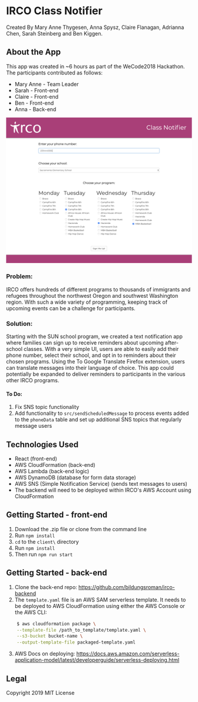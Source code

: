 # IRCO Class Notifier
Created By Mary Anne Thygesen, Anna Spysz, Claire Flanagan, Adrianna Chen, Sarah Steinberg and Ben Kiggen.

## About the App

This app was created in ~6 hours as part of the WeCode2018 Hackathon. The participants contributed as follows: 

* Mary Anne - Team Leader
* Sarah - Front-end
* Claire - Front-end
* Ben - Front-end
* Anna - Back-end

![Screenshot](client/public/screenShot2.png?raw=true "Title")

### Problem:

IRCO offers hundreds of different programs to thousands of immigrants and refugees throughout the northwest Oregon and southwest Washington region. With such a wide variety of programming, keeping track of upcoming events can be a challenge for participants.

### Solution:

Starting with the SUN school program, we created a text notification app where families can sign up to receive reminders about upcoming after-school classes. With a very simple UI, users are able to easily add their phone number, select their school, and opt in to reminders about their chosen programs. Using the To Google Translate Firefox extension, users can translate messages into their language of choice. This app could potentially be expanded to deliver reminders to participants in the various other IRCO programs.

#### To Do:

1. Fix SNS topic functionality
2. Add functionality to `src/sendScheduledMessage` to process events added to the `phoneData` table and set up additional SNS topics that regularly message users

## Technologies Used

* React (front-end)
* AWS CloudFormation (back-end)
* AWS Lambda (back-end logic)
* AWS DynamoDB (database for form data storage)
* AWS SNS (Simple Notification Service) (sends text messages to users)
* The backend will need to be deployed within IRCO's AWS Account using CloudFormation

## Getting Started - front-end

  1. Download the .zip file or clone from the command line
  2. Run ``` npm install ```
  3. `cd` to the `client\` directory
  4. Run ``` npm install ```
  5. Then run ``` npm run start ```

## Getting Started - back-end

  1. Clone the back-end repo: https://github.com/bildungsroman/irco-backend
  2. The `template.yaml` file is an AWS SAM serverless template. It needs to be deployed to AWS CloudFormation using either the AWS Console or the AWS CLI:

```bash
    $ aws cloudformation package \
    --template-file /path_to_template/template.yaml \
    --s3-bucket bucket-name \
    --output-template-file packaged-template.yaml
```

  3. AWS Docs on deploying: https://docs.aws.amazon.com/serverless-application-model/latest/developerguide/serverless-deploying.html 

## Legal
Copyright 2019
MIT License

